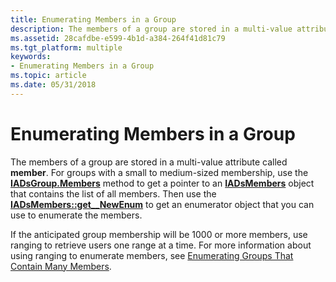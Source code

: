 ```yaml
---
title: Enumerating Members in a Group
description: The members of a group are stored in a multi-value attribute called member.
ms.assetid: 28cafdbe-e599-4b1d-a384-264f41d81c79
ms.tgt_platform: multiple
keywords:
- Enumerating Members in a Group
ms.topic: article
ms.date: 05/31/2018
---
```


# Enumerating Members in a Group

The members of a group are stored in a multi-value attribute called **member**. For groups with a small to medium-sized membership, use the [**IADsGroup.Members**](/windows/desktop/api/iads/nf-iads-iadsgroup-members) method to get a pointer to an [**IADsMembers**](/windows/desktop/api/iads/nn-iads-iadsmembers) object that contains the list of all members. Then use the [**IADsMembers::get\_\_NewEnum**](/windows/desktop/api/iads/nf-iads-iadsmembers-get__newenum) to get an enumerator object that you can use to enumerate the members.

If the anticipated group membership will be 1000 or more members, use ranging to retrieve users one range at a time. For more information about using ranging to enumerate members, see [Enumerating Groups That Contain Many Members](enumerating-groups-that-contain-many-members.md).

 

 